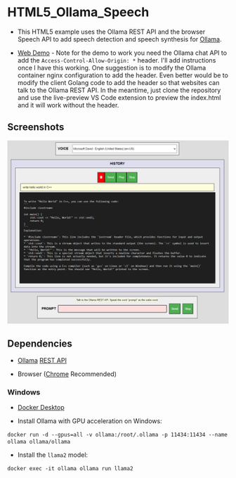 # HTML5_Ollama_Speech

* This HTML5 example uses the Ollama REST API and the browser Speech API to add speech detection and speech synthesis for [Ollama](https://ollama.ai).

* [Web Demo](https://tgraupmann.github.io/HTML5_Ollama_Speech/) - Note for the demo to work you need the Ollama chat API to add the `Access-Control-Allow-Origin: *` header. I'll add instructions once I have this working. One suggestion is to modify the Ollama container nginx configuration to add the header. Even better would be to modify the client Golang code to add the header so that websites can talk to the Ollama REST API. In the meantime, just clone the repository and use the live-preview VS Code extension to preview the index.html and it will work without the header.

## Screenshots

![image_1](/images/image_1.png)

## Dependencies

* [Ollama](https://ollama.ai) [REST API](https://github.com/jmorganca/ollama/blob/main/docs/api.md#generate-a-chat-completion)

* Browser ([Chrome](https://www.google.com/chrome/) Recommended)

### Windows

* [Docker Desktop](https://www.docker.com/products/docker-desktop/)

* Install Ollama with GPU acceleration on Windows:

```shell
docker run -d --gpus=all -v ollama:/root/.ollama -p 11434:11434 --name ollama ollama/ollama
```

* Install the `llama2` model:

```shell
docker exec -it ollama ollama run llama2
```
